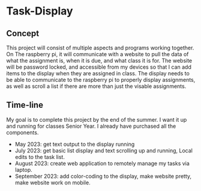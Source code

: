 # Task-Display

## Concept

This project will consist of multiple aspects and programs working together. On The raspberry pi, it will communicate with a website to pull the data of what the assignment is, when it is due, and what class it is for. The website will be password locked, and accessible from my devices so that I can add items to the display when they are assigned in class. The display needs to be able to communicate to the raspberry pi to properly display assignments, as well as scroll a list if there are more than just the visable assignments.

## Time-line

My goal is to complete this project by the end of the summer. I want it up and running for classes Senior Year. I already have purchased all the components.

- May 2023: get text output to the display running
- July 2023: get basic list display and text scrolling up and running, Local edits to the task list.
- August 2023: create web application to remotely manage my tasks via laptop.
- September 2023: add color-coding to the display, make website pretty, make website work on mobile.
